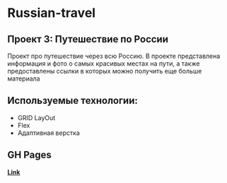# Russian-travel
## Проект 3: Путешествие по России

Проект про путешествиe через всю Россию. В проекте представлена информация и фото о самых красивых местах на пути, а также предоставлены ссылки в которых можно получить еще больше материала

## Используемые технологии:
* GRID LayOut
* Flex
* Адаптивная верстка

## GH Pages
[__Link__](https://yanbystrikovgit.github.io/russian-travel/)
